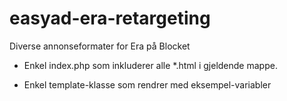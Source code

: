 easyad-era-retargeting
======================

Diverse annonseformater for Era på Blocket

* Enkel index.php som inkluderer alle *.html i gjeldende mappe.

* Enkel template-klasse som rendrer med eksempel-variabler

